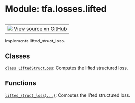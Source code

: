 <div itemscope itemtype="http://developers.google.com/ReferenceObject">
<meta itemprop="name" content="tfa.losses.lifted" />
<meta itemprop="path" content="Stable" />
</div>

# Module: tfa.losses.lifted


<table class="tfo-notebook-buttons tfo-api" align="left">

<td>
  <a target="_blank" href="https://github.com/tensorflow/addons/tree/r0.7/tensorflow_addons/losses/lifted.py">
    <img src="https://www.tensorflow.org/images/GitHub-Mark-32px.png" />
    View source on GitHub
  </a>
</td></table>



Implements lifted_struct_loss.



## Classes

[`class LiftedStructLoss`](../../tfa/losses/LiftedStructLoss.md): Computes the lifted structured loss.

## Functions

[`lifted_struct_loss(...)`](../../tfa/losses/lifted_struct_loss.md): Computes the lifted structured loss.



